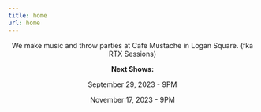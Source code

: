 ```yaml
---
title: home
url: home
---
```


<div align="center">
	<p>
        We make music and throw parties at Cafe Mustache in Logan Square. (fka RTX Sessions)<br>
	</p>
	<p>
        <strong>Next Shows:</strong>
	</p>
	<p>
        September 29, 2023 - 9PM
	</p>
	<p>
        November 17, 2023 - 9PM
	</p>
</div>

